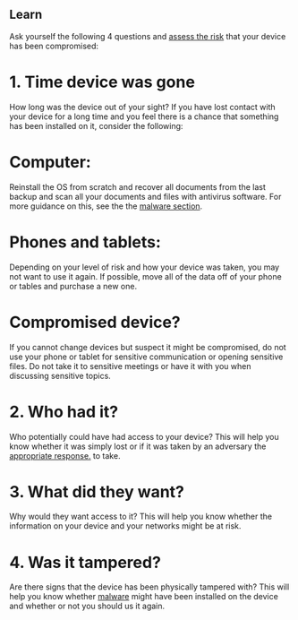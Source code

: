## Learn

Ask yourself the following 4 questions and [assess the risk](en/topics/practice-2-planning/2-assess-risk/1-1-intro.md) that your device has been compromised:
<br>
>
# 1. Time device was gone

How long was the device out of your sight? If you have lost contact with your device for a long time and you feel there is a chance that something has been installed on it, consider the following:
<br>
# Computer:
Reinstall the OS from scratch and recover all documents from the last backup and scan all your documents and files with antivirus software. For more guidance on this, see the the [malware section](en/topics/practice-1-emergencies/4-malware/1-1-intro.md).
<br>
# Phones and tablets:
Depending on your level of risk and how your device was taken, you may not want to use it again. If possible, move all of the data off of your phone or tables and purchase a new one.
<br>
# Compromised device?
If you cannot change devices but suspect it might be compromised, do not use your phone or tablet for sensitive communication or opening sensitive files. Do not take it to sensitive meetings or have it with you when discussing sensitive topics.
<br>
>
# 2. Who had it?

Who potentially could have had access to your device? This will help you know whether it was simply lost or if it was taken by an adversary the [appropriate response.](en/topics/practice-2-planning/1-threats/1-1-intro.md) to take.
<br>
>
# 3. What did they want?

Why would they want access to it? This will help you know whether the information on your device and your networks might be at risk.
<br>
>
# 4. Was it tampered?

Are there signs that the device has been physically tampered with? This will help you know whether [malware](en/topics/practice-1-emergencies/4-malware/1-1-intro.md) might have been installed on the device and whether or not you should us it again.
